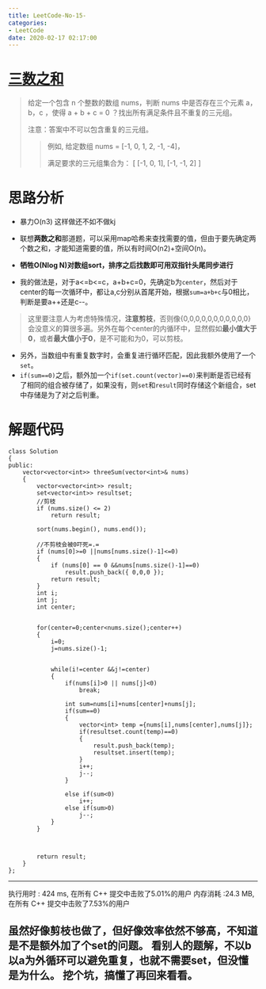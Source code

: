 ```yaml
---
title: LeetCode-No-15-
categories:
- LeetCode
date: 2020-02-17 02:17:00
---
```

# [三数之和](https://leetcode-cn.com/problems/3sum)
>给定一个包含 n 个整数的数组 nums，判断 nums 中是否存在三个元素 a，b，c ，使得 a + b + c = 0 ？找出所有满足条件且不重复的三元组。
>
>注意：答案中不可以包含重复的三元组。
>
>>例如, 给定数组 nums = [-1, 0, 1, 2, -1, -4]，
>>
>>满足要求的三元组集合为：
[
  [-1, 0, 1],
  [-1, -1, 2]
]

# 思路分析
- 暴力O(n3) 这样做还不如不做kj
- 联想**两数之和**那道题，可以采用map哈希来查找需要的值，但由于要先确定两个数之和，才能知道需要的值，所以有时间O(n2)+空间O(n)。


- **牺牲O(Nlog N)对数组sort，排序之后找数即可用双指针头尾同步进行**
- 我的做法是，对于a<=b<=c，a+b+c=0，先确定b为```center```，然后对于center的每一次循环中，都让a,c分别从首尾开始，根据```sum=a+b+c```与0相比，判断是要a++还是c--。
>这里要注意人为考虑特殊情况，**注意剪枝**，否则像{0,0,0,0,0,0,0,0,0,0,0}会没意义的算很多遍。另外在每个center的内循环中，显然假如**最小值大于0**，或者**最大值小于0**，是不可能和为0，可以剪枝。

- 另外，当数组中有重复数字时，会重复进行循环匹配，因此我额外使用了一个```set```。
- ```if(sum==0)```之后，额外加一个```if(set.count(vector)==0)```来判断是否已经有了相同的组合被存储了，如果没有，则```set```和```result```同时存储这个新组合，set中存储是为了对之后判重。

# 解题代码
```
class Solution 
{
public:
    vector<vector<int>> threeSum(vector<int>& nums) 
    {   
        vector<vector<int>> result;
        set<vector<int>> resultset;
        //剪枝
        if (nums.size() <= 2)
			return result;
        
		sort(nums.begin(), nums.end());
        
        //不剪枝会被0吓死=.=
		if (nums[0]>=0 ||nums[nums.size()-1]<=0)
		{
			if (nums[0] == 0 &&nums[nums.size()-1]==0)
				result.push_back({ 0,0,0 });
			return result;
		}
        int i;
        int j;
        int center;
        
        
        for(center=0;center<nums.size();center++)
        {
            i=0;
            j=nums.size()-1;
            
            
            while(i!=center &&j!=center)
            {
                if(nums[i]>0 || nums[j]<0)
                    break;
                
                int sum=nums[i]+nums[center]+nums[j];
                if(sum==0)
                {
                    vector<int> temp ={nums[i],nums[center],nums[j]};
                    if(resultset.count(temp)==0)
                    {   
                        result.push_back(temp);
                        resultset.insert(temp);
                    }
                    i++;
                    j--;
                }
                
                else if(sum<0)
                    i++;
                else if(sum>0)
                    j--;
            }
        }
        
        
        
        return result;
    }
};
```
------
执行用时 :  424 ms, 在所有 C++ 提交中击败了5.01%的用户
内存消耗 :24.3 MB, 在所有 C++ 提交中击败了7.53%的用户

虽然好像剪枝也做了，但好像效率依然不够高，不知道是不是额外加了个set的问题。
看别人的题解，**不以b以a为外循环可以避免重复**，也就不需要set，但没懂是为什么。
挖个坑，搞懂了再回来看看。
-----
